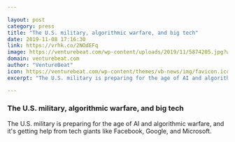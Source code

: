 ```yaml
---

layout: post
category: press
title: "The U.S. military, algorithmic warfare, and big tech"
date: 2019-11-08 17:16:30
link: https://vrhk.co/2NOdEFq
image: https://venturebeat.com/wp-content/uploads/2019/11/5874205.jpg?w=1200&strip=all
domain: venturebeat.com
author: "VentureBeat"
icon: https://venturebeat.com/wp-content/themes/vb-news/img/favicon.ico
excerpt: "The U.S. military is preparing for the age of AI and algorithmic warfare, and it's getting help from tech giants like Facebook, Google, and Microsoft."

---
```


### The U.S. military, algorithmic warfare, and big tech

The U.S. military is preparing for the age of AI and algorithmic warfare, and it's getting help from tech giants like Facebook, Google, and Microsoft.
